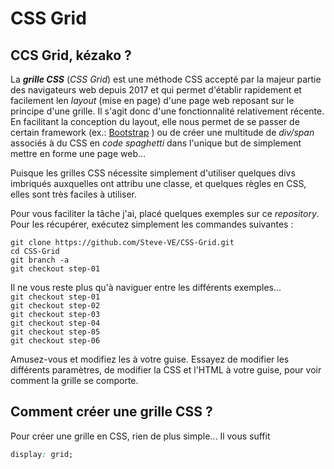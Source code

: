 # CSS Grid

## CCS Grid, kézako ?

La _**grille CSS**_ (*CSS Grid*) est une méthode CSS accepté par la majeur partie des navigateurs web depuis 2017 et qui permet d'établir rapidement et facilement len *layout* (mise en page) d'une page web reposant sur le principe d'une grille.
Il s'agit donc d'une fonctionnalité relativement récente.  
En facilitant la conception du layout, elle nous permet de se passer de certain framework (ex.: [Bootstrap](https://getbootstrap.com/ "Lien pour obtenir Bootstrap") ) ou de créer une multitude de *div/span* associés à du CSS en *code spaghetti* dans l'unique but de simplement mettre en forme une page web...  

Puisque les grilles CSS nécessite simplement d'utiliser quelques divs imbriqués auxquelles ont attribu une classe, et quelques règles en CSS, elles sont très faciles à utiliser.  


Pour vous faciliter la tâche j'ai, placé quelques exemples sur ce *repository*.
Pour les récupérer, exécutez simplement les commandes suivantes :  
```
git clone https://github.com/Steve-VE/CSS-Grid.git
cd CSS-Grid
git branch -a
git checkout step-01
```

Il ne vous reste plus qu'à naviguer entre les différents exemples...  
``` git checkout step-01 ```  
``` git checkout step-02 ```  
``` git checkout step-03 ```  
``` git checkout step-04 ```  
``` git checkout step-05 ```  
``` git checkout step-06 ```  

Amusez-vous et modifiez les à votre guise. Essayez de modifier les différents paramètres, de modifier la CSS et l'HTML à votre guise, pour voir comment la grille se comporte.  



## Comment créer une grille CSS ?
  
Pour créer une grille en CSS, rien de plus simple... Il vous suffit 
``` css
display: grid;
```

